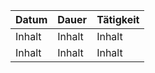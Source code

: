 Datum | Dauer | Tätigkeit
-------- | -------- | --------
Inhalt   | Inhalt   | Inhalt
Inhalt   | Inhalt   | Inhalt
